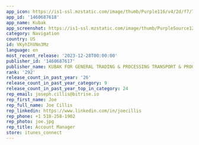 ```yaml
---
app_icon: https://is1-ssl.mzstatic.com/image/thumb/Purple116/v4/2d/f7/79/2df779f3-6e89-075d-1ed1-dea71d37d95e/AppIcon-1x_U007emarketing-0-7-0-0-85-220-0.png/1024x1024bb.png
app_id: '1460687618'
app_name: Kubak
app_screenshot: https://is1-ssl.mzstatic.com/image/thumb/PurpleSource126/v4/5e/c3/53/5ec35363-cff5-ea13-2428-a080ecf0aeb0/6e9ff1f0-3fc1-4964-9d3a-fb1d9b5cb0cb_Artboard_1.jpg/1242x2688bb.png
category: Navigation
country: US
id: VKyhIhVNn3Mz
language: en
most_recent_release: '2023-12-28T00:00:00'
publisher_id: '1460687617'
publisher_name: KUBAK FOR GENERAL TRADING & PROCESSING TRANSPORT & PROGRAMMING LTD
rank: '292'
release_count_in_past_year: '26'
release_count_in_past_year_category: 9
release_count_in_past_year_top_in_category: 24
rep_email: joseph.cillis@bitrise.io
rep_first_name: Joe
rep_full_name: Joe Cillis
rep_linkedin: https://www.linkedin.com/in/joecillis
rep_phone: +1 518-258-1902
rep_photo: joe.jpg
rep_title: Account Manager
store: itunes_connect
---
```

